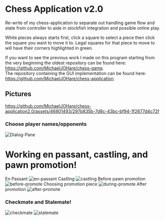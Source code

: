 # Chess Application v2.0
Re-write of my chess-application to separate out handling game flow and state from controller to aide in stockfish integration and possible online play.

White pieces always starts first, click a square to select a piece then click the square you want to move it to.  Legal squares for that piece to move to will have their corners highlighted in green.

If you want to see the previous work I made on this program starting from the very beginning the oldest repository can be found here: https://github.com/MichaelJOHare/chess-game.  
The repository containing the GUI implementation can be found here: https://github.com/MichaelJOHare/chess-application.

## Pictures


https://github.com/MichaelJOHare/chess-application2.0/assets/46801493/297b835b-7d8c-43bc-bf94-1f2677d4c72f



### Choose player names/opponents
![Dialog-Pane](https://github.com/MichaelJOHare/chess-application2.0/assets/46801493/d30b01a8-3efb-4450-bd4f-d4f646f8189c)


# Working en passant, castling, and pawn promotion!
En Passant
![en-passant](https://github.com/MichaelJOHare/chess-application2.0/assets/46801493/8b4dfe79-d833-4fd9-a59d-5ee008a11195)
Castling
![castling](https://github.com/MichaelJOHare/chess-application2.0/assets/46801493/656b75e3-d678-4c62-bf74-8eb390be9a80)
Before pawn promotion
![before-promote](https://github.com/MichaelJOHare/chess-application2.0/assets/46801493/19deaf55-8bde-406d-aa17-847d3a799e8f)
Choosing promotion piece
![during-promote](https://github.com/MichaelJOHare/chess-application2.0/assets/46801493/dcb84f6a-6d4e-4f4f-94b2-aab1589c2316)
After promotion
![after-promote](https://github.com/MichaelJOHare/chess-application2.0/assets/46801493/995c410a-1438-4b19-a388-a30931b2c8be)



### Checkmate and Stalemate!
![checkmate](https://github.com/MichaelJOHare/chess-application2.0/assets/46801493/f11abac9-d849-418d-b6c2-dc9e616f2301)
![stalemate](https://github.com/MichaelJOHare/chess-application2.0/assets/46801493/3cdef4ae-191a-4c30-8913-aa4a19c01e77)


